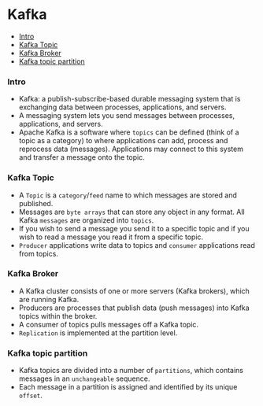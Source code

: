 # Kafka
- [Intro](#intro)
- [Kafka Topic](#Kafka-Topic)
- [Kafka Broker](#Kafka-Broker)
- [Kafka topic partition](#Kafka-topic-partition)

### Intro
- Kafka: a publish-subscribe-based durable messaging system that is exchanging data between processes, applications, and servers.
- A messaging system lets you send messages between processes, applications, and servers. 
- Apache Kafka is a software where `topics` can be defined (think of a topic as a category) to where applications can add, 
process and reprocess data (messages). Applications may connect to this system and transfer a message onto the topic.

### Kafka Topic 
- A `Topic` is a `category`/`feed` name to which messages are stored and published. 
- Messages are `byte arrays` that can store any object in any format. All Kafka `messages` are organized into `topics`.
- If you wish to send a message you send it to a specific topic and if you wish to read a message you read it from a specific topic.
- `Producer` applications write data to topics and `consumer` applications read from topics.

### Kafka Broker 
- A Kafka cluster consists of one or more servers (Kafka brokers), which are running Kafka. 
- Producers are processes that publish data (push messages) into Kafka topics within the broker. 
- A consumer of topics pulls messages off a Kafka topic. 
- `Replication` is implemented at the partition level. 

### Kafka topic partition 
- Kafka topics are divided into a number of `partitions`, which contains messages in an `unchangeable` sequence.
- Each message in a partition is assigned and identified by its unique `offset`.
